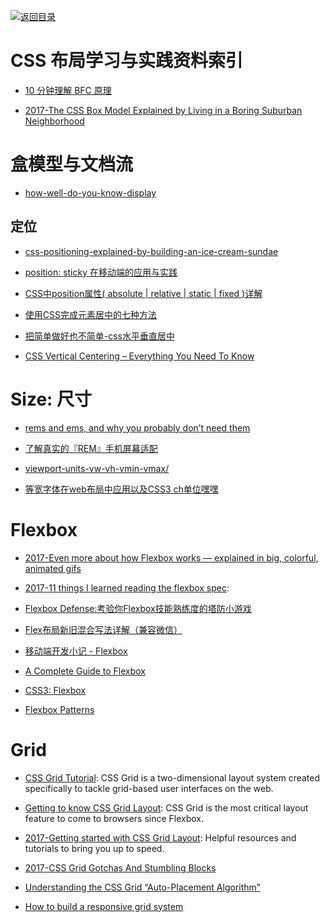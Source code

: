 [![返回目录](https://parg.co/UGo)](https://parg.co/b4z) 

# CSS 布局学习与实践资料索引

- [10 分钟理解 BFC 原理](https://parg.co/bOg)

- [2017-The CSS Box Model Explained by Living in a Boring Suburban Neighborhood](https://parg.co/bhN)

# 盒模型与文档流

- [how-well-do-you-know-display](https://www.chenhuijing.com/blog/how-well-do-you-know-display/#a-responsive-numeric-stepper)


## 定位

- [css-positioning-explained-by-building-an-ice-cream-sundae](https://medium.freecodecamp.com/css-positioning-explained-by-building-an-ice-cream-sundae-831cb884bfa9#.1l7m0fcao)

- [position: sticky 在移动端的应用与实践](https://fe.ele.me/position-sticky-zai-yi-dong-duan-de-ying-yong-yu-shi-jian/?utm_source=tuicool&utm_medium=referral)

- [CSS中position属性( absolute | relative | static | fixed )详解](http://blog.csdn.net/chen_zw/article/details/8741365)

- [使用CSS完成元素居中的七种方法 ](http://www.zcfy.cc/article/439)

- [把简单做好也不简单-css水平垂直居中](http://www.tuicool.com/articles/VrQzya)

- [CSS Vertical Centering – Everything You Need To Know](http://webdesignerwall.com/tutorials/css-vertical-centering-everything-need-know)


# Size: 尺寸


- [rems and ems, and why you probably don’t need them](https://parg.co/b4k)

- [了解真实的『REM』手机屏幕适配](https://github.com/hbxeagle/rem/blob/master/README.md)

- [viewport-units-vw-vh-vmin-vmax/](https://web-design-weekly.com/2014/11/18/viewport-units-vw-vh-vmin-vmax/)

- [等宽字体在web布局中应用以及CSS3 ch单位嘿嘿](http://www.zhangxinxu.com/wordpress/2016/07/monospaced-font-css3-ch-unit/?utm_source=tuicool&utm_medium=referral)




# Flexbox

- [2017-Even more about how Flexbox works — explained in big, colorful, animated gifs](https://medium.freecodecamp.com/even-more-about-how-flexbox-works-explained-in-big-colorful-animated-gifs-a5a74812b053#.sxvzh9wcc)

- [2017-11 things I learned reading the flexbox spec](https://parg.co/bJJ): 

- [Flexbox Defense:考验你Flexbox技能熟练度的塔防小游戏](http://www.flexboxdefense.com/)

- [Flex布局新旧混合写法详解（兼容微信）](http://www.ccwebsite.com/flex-layout-old-and-new-compatible/?utm_source=tuicool&utm_medium=referral)

- [移动端开发小记 - Flexbox](http://taobaofed.org/blog/2015/11/11/flexbox-in-mobile-web/?utm_source=tuicool&utm_medium=referral)

- [A Complete Guide to Flexbox](https://css-tricks.com/snippets/css/a-guide-to-flexbox/)

- [CSS3: Flexbox](http://book.mixu.net/css/4-flexbox.html)

- [Flexbox Patterns](http://www.flexboxpatterns.com/feature-list)



# Grid

- [CSS Grid Tutorial](https://tympanus.net/codrops/css_reference/grid/): CSS Grid is a two-dimensional layout system created specifically to tackle grid-based user interfaces on the web.


- [Getting to know CSS Grid Layout](https://cm.engineering/getting-to-know-css-grid-layout-818e43ca71a5): CSS Grid is the most critical layout feature to come to browsers since Flexbox.

- [2017-Getting started with CSS Grid Layout](https://parg.co/bNW): Helpful resources and tutorials to bring you up to speed.

- [2017-CSS Grid Gotchas And Stumbling Blocks](https://parg.co/Umq)

- [Understanding the CSS Grid “Auto-Placement Algorithm”](http://www.tuicool.com/articles/uqAJFvn)

- [How to build a responsive grid system](https://zellwk.com/blog/responsive-grid-system/)

